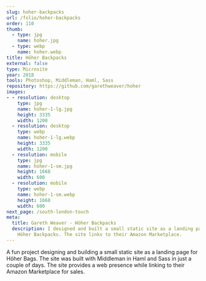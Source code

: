 ```yaml
---
slug: hoher-backpacks
url: /folio/hoher-backpacks
order: 110
thumb:
  - type: jpg
    name: hoher.jpg
  - type: webp
    name: hoher.webp
title: Höher Backpacks
external: false
type: Microsite
year: 2018
tools: Photoshop, Middleman, Haml, Sass
repository: https://github.com/garethweaver/hoher
images:
- - resolution: desktop
    type: jpg
    name: hoher-1-lg.jpg
    height: 3335
    width: 1200
  - resolution: desktop
    type: webp
    name: hoher-1-lg.webp
    height: 3335
    width: 1200
  - resolution: mobile
    type: jpg
    name: hoher-1-sm.jpg
    height: 1668
    width: 600
  - resolution: mobile
    type: webp
    name: hoher-1-sm.webp
    height: 1668
    width: 600
next_page: /south-london-touch
meta:
  title: Gareth Weaver - Höher Backpacks
  description: I designed and built a small static site as a landing page for
    Höher Backpacks. The site links to their Amazon Marketplace.
---
```

A fun project designing and building a small static site as a landing page for
Höher Bags. The site was built with Middleman in Haml and Sass in just a couple
of days. The site provides a web presence while linking to their Amazon
Marketplace for sales.
